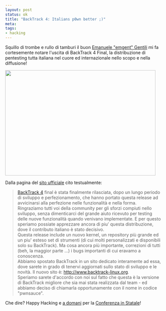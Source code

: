 ```yaml
--- 
layout: post
status: ok
title: "BackTrack 4: Italians p0wn better ;)"
meta: 
tags: 
- hacking
---
```

Squillo di trombe e rullo di tamburi il buon [Emanuele "emgent" Gentili][1] mi fa cortesemente notare l'uscita di BackTrack 4 Final, la distribuzione di pentesting tutta italiana nel cuore ed internazionale nello scopo e nella diffusione!

<a href="http://fast.mgpf.it/2010/01/bt4-fireworks-1.png"><img src="http://fast.mgpf.it/2010/01/bt4-fireworks-1.png" alt="" title="bt4-fireworks-1" width="482" height="337" class="aligncenter size-full wp-image-1806" /></a>  
  
Dalla pagina del [sito ufficiale][3] cito testualmente:  
  
> [BackTrack 4][2] final è stata finalmente rilasciata, dopo un lungo periodo di sviluppo e perfezionamento, che hanno portato questa release ad avvicinarsi alla perfezione nelle funzionalità e nella forma.  
> Ringraziamo tutti voi della community per gli sforzi compiuti nello sviluppo, senza dimenticarci del grande aiuto ricevuto per testing delle nuove funzionalità quando venivano implementate.  E per questo speriamo possiate apprezzare ancora di piu' questa distribuzione, dove il contributo italiano  è stato decisivo.  
> Questa release include un nuovo kernel, un repository più grande ed un piu' esteso set di strumenti (di cui molti personalizzati e disponibili solo su BackTrack). Ma cosa ancora più importante, correzioni di tutti (beh, la maggior parte ...) i bugs importanti di cui eravamo a conoscenza.  
> Abbiamo spostato BackTrack in un sito dedicato interamente ad essa, dove sarete in grado di tenervi aggiornati sullo stato di sviluppo e le novità. Il nuovo sito è: <http://www.backtrack-linux.org>.  
> Speriamo sarete d'accordo con noi sul fatto che questa è la versione di BackTrack migliore che sia mai stata realizzata dal team - ed abbiamo deciso di chiamarla opportunamente con il nome in codice "pwnsauce".  
  
Che dire? Happy Hacking e [a domani][4] per la [Conferenza in Statale][4]!  
  
[1]: http://www.backtrack.it/~emgent/ 
[2]: http://www.backtrack.it
[3]: http://www.backtrack.it/blog/community-news/42-backtrack4finalreleased.html
[4]: http://www.lastknight.com/2010/01/08/14-01-2010-a-volte-ritornano-conferenza-a-milano-su-antiforensics-e-stato-dellarte/ 
